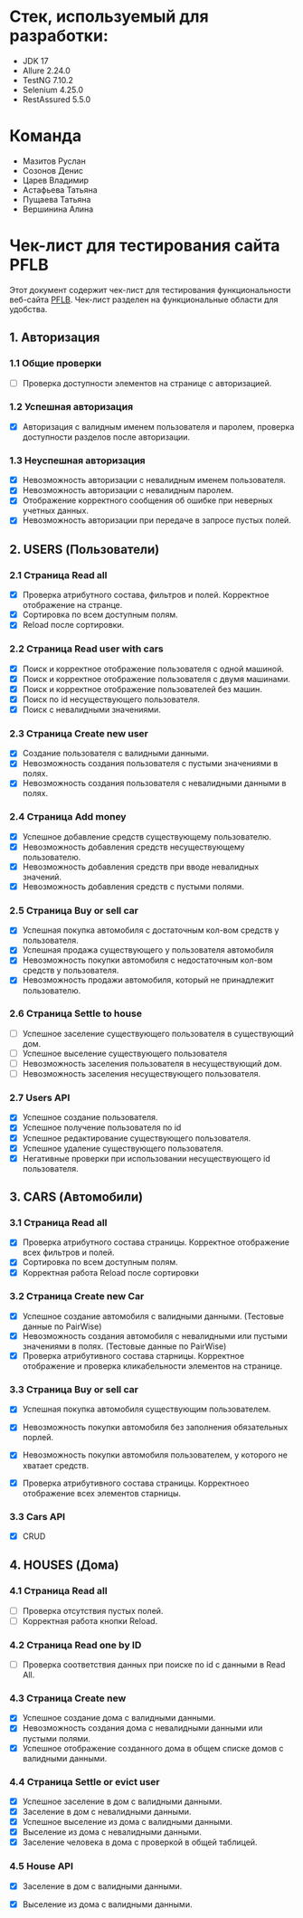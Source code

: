 # Стек, используемый для разработки:
* JDK 17
* Allure 2.24.0
* TestNG 7.10.2
* Selenium 4.25.0
* RestAssured 5.5.0

# Команда
* Мазитов Руслан
* Созонов Денис
* Царев Владимир
* Астафьева Татьяна
* Пущаева Татьяна
* Вершинина Алина

# Чек-лист для тестирования сайта PFLB

Этот документ содержит чек-лист для тестирования функциональности веб-сайта [PFLB](http://82.142.167.37:4881/#/). Чек-лист разделен на функциональные области для удобства.

## 1. Авторизация

### 1.1 Общие проверки
*   [ ] Проверка доступности элементов на странице с авторизацией.

### 1.2 Успешная авторизация
*   [x] Авторизация с валидным именем пользователя и паролем, проверка доступности разделов после авторизации.

### 1.3 Неуспешная авторизация
*   [x] Невозможность авторизации с невалидным именем пользователя.
*   [x] Невозможность авторизации с невалидным паролем.
*   [x] Отображение корректного сообщения об ошибке при неверных учетных данных.
*   [x] Невозможность авторизации при передаче в запросе пустых полей.

## 2. USERS (Пользователи)

### 2.1 Страница Read all
*   [x] Проверка атрибутного состава, фильтров и полей. Корректное отображение на странце.
*   [x] Сортировка по всем доступным полям.
*   [x] Reload после сортировки.

### 2.2 Страница Read user with cars
*   [x] Поиск и корректное отображение пользователя с одной машиной.
*   [x] Поиск и корректное отображение пользователя с двумя машинами.
*   [x] Поиск и корректное отображение пользователей без машин.
*   [x] Поиск по id несуществующего пользователя.
*   [x] Поиск с невалидными значениями.

### 2.3 Страница Create new user
*   [x] Создание пользователя с валидными данными.
*   [x] Невозможность создания пользователя с пустыми значениями в полях.
*   [x] Невозможность создания пользователя с невалидными данными в полях.

### 2.4 Страница Add money
*   [x] Успешное добавление средств существующему пользователю.
*   [x] Невозможность добавления средств несуществующему пользователю.
*   [x] Невозможность добавления средств при вводе невалидных значений.
*   [x] Невозможность добавления средств с пустыми полями.

### 2.5 Страница Buy or sell car
*   [x] Успешная покупка автомобиля с достаточным кол-вом средств у пользователя.
*   [x] Успешная продажа существующего у пользователя автомобиля
*   [x] Невозможность покупки автомобиля с недостаточным кол-вом средств у пользователя.
*   [x] Невозможность продажи автомобиля, который не принадлежит пользователю.

### 2.6 Страница Settle to house
*   [ ] Успешное заселение существующего пользователя в существующий дом.
*   [ ] Успешное выселение существующего пользователя
*   [ ] Невозможность заселения пользователя в несуществующий дом.
*   [ ] Невозможность заселения несуществующего пользователя.

### 2.7 Users API
*   [x] Успешное создание пользователя.
*   [x] Успешное получение пользователя по id
*   [x] Успешное редактирование существующего пользователя.
*   [x] Успешное удаление существующего пользователя.
*   [x] Негативные проверки при использовании несуществующего id пользователя.

## 3. CARS (Автомобили)

### 3.1 Страница  Read all
*   [x] Проверка атрибутного состава страницы. Корректное отображение всех фильтров и полей.
*   [x] Сортировка по всем доступным полям.
*   [x] Корректная работа Reload после сортировки

### 3.2 Страница Create new Car
*   [x] Успешное создание автомобиля с валидными данными. (Тестовые данные по PairWise)
*   [x] Невозможность создания автомобиля с невалидными или пустыми значениями в полях. (Тестовые данные по PairWise)
*   [x] Проверка атрибутивного состава старницы. Корректное отображение и проверка кликабельности элементов на странице.

### 3.3 Страница Buy or sell car
*   [x] Успешная покупка автомобиля существующим пользователем.
*   [x] Невозможность покупки автомобиля без заполнения обязательных порлей.
*   [x] Невозможность покупки автомобиля пользователем, у которого не хватает средств.
*   [x] Проверка атрибутивного состава страницы. Корректноео отображение всех элементов старницы.


### 3.3 Cars API
*   [x] CRUD 

## 4. HOUSES (Дома)

### 4.1 Страница Read all
*   [ ] Проверка отсутствия пустых полей.
*   [ ] Корректная работа кнопки Reload.

### 4.2 Страница  Read one by ID
*   [ ] Проверка соответствия данных при поиске по id с данными в Read All.

### 4.3 Страница  Create new
*   [x] Успешное создание дома с валидными данными.
*   [x] Невозможность создания дома с невалидными данными или пустыми полями.
*   [x] Успешное отображение созданного дома в общем списке домов с валидными данными.

### 4.4 Страница  Settle or evict user
*   [x] Успешное заселение в дом с валидными данными.
*   [x] Заселение в дом с невалидными данными.
*   [x] Успешное выселение из дома с валидными данными.
*   [x] Выселение из дома с невалидными данными.
*   [x] Заселение человека в дома с проверкой в общей таблицей.

### 4.5 House API
*   [x] Заселение в дом с валидными данными.
*   [x] Выселение из дома с валидными данными.


